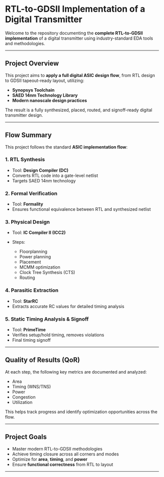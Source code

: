 # RTL-to-GDSII Implementation of a Digital Transmitter

Welcome to the repository documenting the **complete RTL-to-GDSII implementation** of a digital transmitter using industry-standard EDA tools and methodologies.

---

## Project Overview

This project aims to **apply a full digital ASIC design flow**, from RTL design to GDSII tapeout-ready layout, utilizing:

*  **Synopsys Toolchain**
*  **SAED 14nm Technology Library**
*  **Modern nanoscale design practices**

The result is a fully synthesized, placed, routed, and signoff-ready digital transmitter design.

---

## Flow Summary

This project follows the standard **ASIC implementation flow**:

### 1. RTL Synthesis

* Tool: **Design Compiler (DC)**
* Converts RTL code into a gate-level netlist
* Targets SAED 14nm technology

### 2. Formal Verification

* Tool: **Formality**
* Ensures functional equivalence between RTL and synthesized netlist

### 3. Physical Design

* Tool: **IC Compiler II (ICC2)**
* Steps:

  * Floorplanning
  * Power planning
  * Placement
  * MCMM optimization
  * Clock Tree Synthesis (CTS)
  * Routing

### 4. Parasitic Extraction

* Tool: **StarRC**
* Extracts accurate RC values for detailed timing analysis

### 5. Static Timing Analysis & Signoff

* Tool: **PrimeTime**
* Verifies setup/hold timing, removes violations
* Final timing signoff

---

## Quality of Results (QoR)

At each step, the following key metrics are documented and analyzed:

* Area
* Timing (WNS/TNS)
* Power
* Congestion
* Utilization

This helps track progress and identify optimization opportunities across the flow.

---

## Project Goals

* Master modern RTL-to-GDSII methodologies
* Achieve timing closure across all corners and modes
* Optimize for **area**, **timing**, and **power**
* Ensure **functional correctness** from RTL to layout

---

